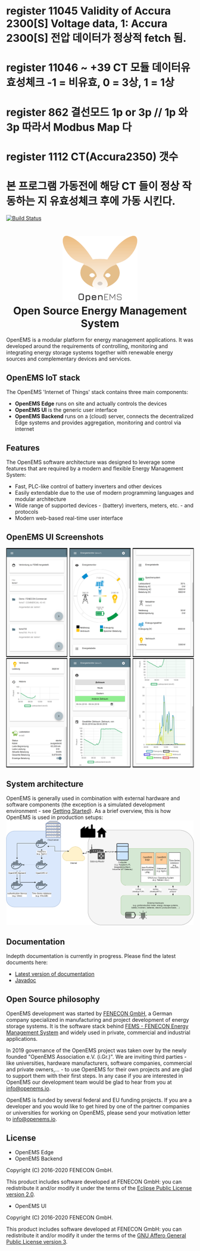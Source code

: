 # register 11045	Validity of Accura 2300[S] Voltage data, 1: Accura 2300[S] 전압 데이터가 정상적 fetch 됨.
# register 11046 ~ +39  CT 모듈 데이터유효성체크 -1 = 비유효,  0 = 3상, 1 = 1상 
# register 862   결선모드  1p or 3p  // 1p 와 3p 따라서 Modbus Map 다
# register 1112   CT(Accura2350) 갯수 
# 본 프로그램 가동전에 해당 CT 들이 정상 작동하는 지 유효성체크 후에 가동 시킨다.


[![Build Status](https://www.travis-ci.com/OpenEMS/openems.svg?branch=develop)](https://www.travis-ci.com/OpenEMS/openems)
<h1 align="center">
  <img src="./doc/modules/ROOT/assets/images/OpenEMS-Logo.png" alt="the Feneco - OpenEMS Logo" width="200"></a>
  <br/>Open Source Energy Management System
</h1>

OpenEMS is a modular platform for energy management applications.
It was developed around the requirements of controlling, monitoring and integrating energy storage systems together with renewable energy sources and complementary devices and services.

## OpenEMS IoT stack

The OpenEMS 'Internet of Things' stack contains three main components:

 * **OpenEMS Edge** runs on site and actually controls the devices
 * **OpenEMS UI** is the generic user interface
 * **OpenEMS Backend** runs on a (cloud) server, connects the decentralized Edge systems and provides aggregation, monitoring and control via internet

## Features

The OpenEMS software architecture was designed to leverage some features that are required by a modern and flexible Energy Management System:

 * Fast, PLC-like control of battery inverters and other devices
 * Easily extendable due to the use of modern programming languages and modular architecture
 * Wide range of supported devices - (battery) inverters, meters, etc. - and protocols
 * Modern web-based real-time user interface

## OpenEMS UI Screenshots
![alt text](./doc/modules/ROOT/assets/images/ui-screenshots.png "OpenEMS UI Screenshots 1")
![alt text](./doc/modules/ROOT/assets/images/ui-screenshots2.png "OpenEMS UI Screenshots 2")

## System architecture

OpenEMS is generally used in combination with external hardware and software components
(the exception is a simulated development environment - see [Getting Started](https://openems.github.io/openems.io/openems/latest/gettingstarted.html)). As a brief overview, this is how OpenEMS is used in production setups:
![alt text](./doc/modules/ROOT/assets/images/system-architecture.png "OpenEMS System Architecture")

## Documentation

Indepth documentation is currently in progress. Please find the latest documents here:

 * [Latest version of documentation](https://openems.github.io/openems.io/openems/latest/introduction.html)
 * [Javadoc](https://openems.github.io/openems.io/javadoc/)

## Open Source philosophy

OpenEMS development was started by [FENECON GmbH](https://www.fenecon.de), a German company specialized in manufacturing and project development of energy storage systems. It is the software stack behind [FEMS - FENECON Energy Management System](https://fenecon.de/page/fems) and widely used in private, commercial and industrial applications.

In 2019 governance of the OpenEMS project was taken over by the newly founded "OpenEMS Association e.V. (i.Gr.)". We are inviting third parties - like universities, hardware manufacturers, software companies, commercial and private owners,... - to use OpenEMS for their own projects and are glad to support them with their first steps. In any case if you are interested in OpenEMS our development team would be glad to hear from you at info@openems.io.

OpenEMS is funded by several federal and EU funding projects. If you are a developer and you would like to get hired by one of the partner companies or universities for working on OpenEMS, please send your motivation letter to info@openems.io.

## License

* OpenEMS Edge 
* OpenEMS Backend

Copyright (C) 2016-2020 FENECON GmbH.

This product includes software developed at FENECON GmbH: you can
redistribute it and/or modify it under the terms of the [Eclipse Public License version 2.0](LICENSE-EPL-2.0). 

 * OpenEMS UI

Copyright (C) 2016-2020 FENECON GmbH.

This product includes software developed at FENECON GmbH: you can
redistribute it and/or modify it under the terms of the [GNU Affero General Public License version 3](LICENSE-AGPL-3.0).
